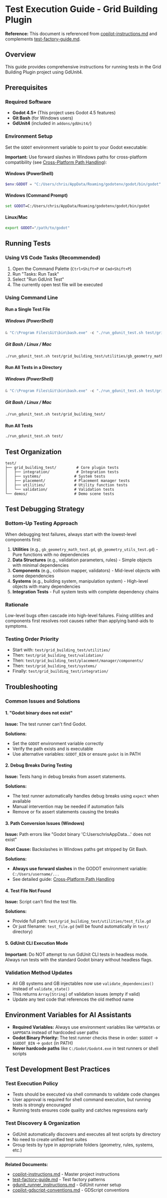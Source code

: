 # Test Execution Guide - Grid Building Plugin

**Reference:** This document is referenced from [copilot-instructions.md](../copilot-instructions.md) and complements [test-factory-guide.md](../project/test-factory-guide.md).

## Overview

This guide provides comprehensive instructions for running tests in the Grid Building Plugin project using GdUnit4.

## Prerequisites

### Required Software

- **Godot 4.5+** (This project uses Godot 4.5 features)
- **Git Bash** (for Windows users)
- **GdUnit4** (included in `addons/gdUnit4/`)

### Environment Setup

Set the `GODOT` environment variable to point to your Godot executable:

**Important:** Use forward slashes in Windows paths for cross-platform compatibility (see [Cross-Platform Path Handling](cross-platform-path-handling.md)):

#### Windows (PowerShell)
```powershell
$env:GODOT = "C:/Users/chris/AppData/Roaming/godotenv/godot/bin/godot"
```

#### Windows (Command Prompt)
```cmd
set GODOT=C:/Users/chris/AppData/Roaming/godotenv/godot/bin/godot
```

#### Linux/Mac
```bash
export GODOT="/path/to/godot"
```

## Running Tests

### Using VS Code Tasks (Recommended)

1. Open the Command Palette (`Ctrl+Shift+P` or `Cmd+Shift+P`)
2. Run "Tasks: Run Task"
3. Select "Run GdUnit Test"
4. The currently open test file will be executed

### Using Command Line

#### Run a Single Test File

##### Windows (PowerShell)
```powershell
& "C:\Program Files\Git\bin\bash.exe" -c "./run_gdunit_test.sh test/grid_building_test/utilities/gb_geometry_math_test.gd"
```

##### Git Bash / Linux / Mac
```bash
./run_gdunit_test.sh test/grid_building_test/utilities/gb_geometry_math_test.gd
```

#### Run All Tests in a Directory

##### Windows (PowerShell)
```powershell
& "C:\Program Files\Git\bin\bash.exe" -c "./run_gdunit_test.sh test/grid_building_test/"
```

##### Git Bash / Linux / Mac
```bash
./run_gdunit_test.sh test/grid_building_test/
```

#### Run All Tests
```bash
./run_gdunit_test.sh test/
```

## Test Organization

```
test/
├── grid_building_test/         # Core plugin tests
│   ├── integration/            # Integration tests
│   ├── systems/               # System tests
│   ├── placement/             # Placement manager tests
│   ├── utilities/             # Utility function tests
│   └── validation/            # Validation tests
└── demos/                     # Demo scene tests
```

## Test Debugging Strategy

### Bottom-Up Testing Approach

When debugging test failures, always start with the lowest-level components first:

1. **Utilities** (e.g., `gb_geometry_math_test.gd`, `gb_geometry_utils_test.gd`) - Pure functions with no dependencies
2. **Data Structures** (e.g., validation parameters, rules) - Simple objects with minimal dependencies
3. **Components** (e.g., collision mapper, validators) - Mid-level objects with some dependencies
4. **Systems** (e.g., building system, manipulation system) - High-level objects with many dependencies
5. **Integration Tests** - Full system tests with complete dependency chains

### Rationale

Low-level bugs often cascade into high-level failures. Fixing utilities and components first resolves root causes rather than applying band-aids to symptoms.

### Testing Order Priority

- Start with: `test/grid_building_test/utilities/`
- Then: `test/grid_building_test/validation/`
- Then: `test/grid_building_test/placement/manager/components/`
- Then: `test/grid_building_test/systems/`
- Finally: `test/grid_building_test/integration/`

## Troubleshooting

### Common Issues and Solutions

#### 1. "Godot binary does not exist"

**Issue:** The test runner can't find Godot.

**Solutions:**
- Set the `GODOT` environment variable correctly
- Verify the path exists and is executable
- Use alternative variables: `GODOT_BIN` or ensure `godot` is in PATH

#### 2. Debug Breaks During Testing

**Issue:** Tests hang in debug breaks from assert statements.

**Solutions:**
- The test runner automatically handles debug breaks using `expect` when available
- Manual intervention may be needed if automation fails
- Remove or fix assert statements causing the breaks

#### 3. Path Conversion Issues (Windows)

**Issue:** Path errors like "Godot binary 'C:UserschrisAppData...' does not exist"

**Root Cause:** Backslashes in Windows paths get stripped by Git Bash.

**Solutions:** 
- **Always use forward slashes** in the GODOT environment variable: `C:/Users/username/...`
- See detailed guide: [Cross-Platform Path Handling](cross-platform-path-handling.md)

#### 4. Test File Not Found

**Issue:** Script can't find the test file.

**Solutions:**
- Provide full path: `test/grid_building_test/utilities/test_file.gd`
- Or just filename: `test_file.gd` (will be found automatically in `test/` directory)

#### 5. GdUnit CLI Execution Mode

**Important:** Do NOT attempt to run GdUnit CLI tests in headless mode. Always run tests with the standard Godot binary without headless flags.

### Validation Method Updates

- All GB systems and GB injectables now use `validate_dependencies()` instead of `validate_state()`
- This returns `Array[String]` of validation issues (empty if valid)
- Update any test code that references the old method name

## Environment Variables for AI Assistants

- **Required Variables:** Always use environment variables like `%APPDATA%` or `$APPDATA` instead of hardcoded user paths
- **Godot Binary Priority:** The test runner checks these in order: `$GODOT` → `$GODOT_BIN` → `godot` (in PATH)
- **Never hardcode paths** like `C:/Godot/Godot4.exe` in test runners or shell scripts

## Test Development Best Practices

### Test Execution Policy

- Tests should be executed via shell commands to validate code changes
- User approval is required for shell command execution, but running tests is strongly encouraged
- Running tests ensures code quality and catches regressions early

### Test Discovery & Organization

- GdUnit automatically discovers and executes all test scripts by directory
- No need to create unified test suites
- Group tests by type in appropriate folders (geometry, rules, systems, etc.)

---

**Related Documents:**

- [copilot-instructions.md](../copilot-instructions.md) - Master project instructions
- [test-factory-guide.md](../project/test-factory-guide.md) - Test factory patterns
- [gdunit_runner_instructions.md](../../test/grid_building_test/docs/gdunit_runner_instructions.md) - GdUnit runner setup
- [copilot-gdscript-conventions.md](../copilot-gdscript-conventions.md) - GDScript conventions
